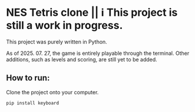 # NES Tetris clone || ℹ️ This project is still a work in progress. 
This project was purely written in Python.

As of 2025. 07. 27, the game is entirely playable through the terminal. Other additions, such as levels and scoring, are still yet to be added.

## How to run:
Clone the project onto your computer. 

```bash
pip install keyboard
```

